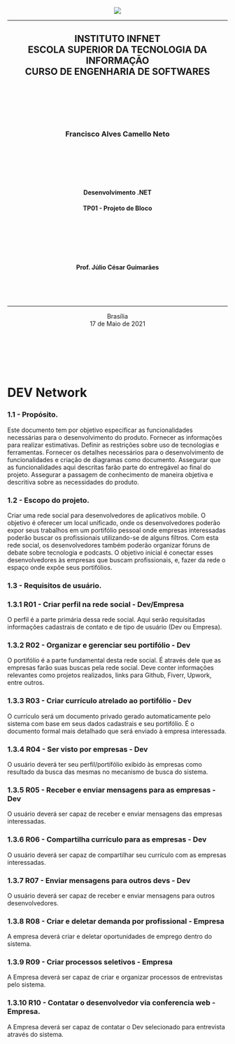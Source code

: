 <p align="center"><img src="https://github.com/franciscocamellon/.net-development/blob/master/images/infnet_logo.svg" /></p>

---

<h2 align="center"> INSTITUTO INFNET <br>
ESCOLA SUPERIOR DA TECNOLOGIA DA INFORMAÇÃO<br>
CURSO DE ENGENHARIA DE SOFTWARES</h2>
<p><br></p>
<p><br></p>
<p><br></p>
<h3 align="center">Francisco Alves Camello Neto</h3>

<p><br></p>
<p><br></p>
<p><br></p>
<h4 align="center" padding-top="200"> Desenvolvimento .NET</h4>
<h4 align="center" padding-top="200"> TP01 - Projeto de Bloco</h4>
<p><br></p>
<p><br></p>
<p><br></p>
<h4 align="center">Prof. Júlio César Guimarães</h4>
<p><br></p>
<p><br></p>

---

<p align="center">Brasília<br> 17 de Maio de 2021</p>
  
<p><br></p>
<p><br></p>
<p><br></p>


# DEV Network
### 1.1	- Propósito.

Este documento tem por objetivo especificar as funcionalidades necessárias para o desenvolvimento do produto. Fornecer as informações para realizar estimativas. Definir as restrições sobre uso de tecnologias e ferramentas. Fornecer os detalhes necessários para o desenvolvimento de funcionalidades e criação de diagramas como documento. Assegurar que as funcionalidades aqui descritas farão parte do entregável ao final do projeto. Assegurar a passagem de conhecimento de maneira objetiva e descritiva sobre as necessidades do produto.

### 1.2	- Escopo do projeto.
Criar uma rede social para desenvolvedores de aplicativos mobile. O objetivo é oferecer um local unificado, onde os desenvolvedores poderão expor seus trabalhos em um portifólio pessoal onde empresas interessadas poderão buscar os profissionais utilizando-se de alguns filtros. Com esta rede social, os desenvolvedores também poderão organizar fóruns de debate sobre tecnologia e podcasts. O objetivo inicial é conectar esses desenvolvedores às empresas que buscam profissionais, e, fazer da rede o espaço onde expõe seus portifólios.

### 1.3	- Requisitos de usuário.
### 1.3.1	R01 - Criar perfil na rede social - Dev/Empresa
O perfil é a parte primária dessa rede social. Aqui serão requisitadas informações cadastrais de contato e de tipo de usuário (Dev ou Empresa). 
### 1.3.2	R02 - Organizar e gerenciar seu portifólio - Dev
O portifólio é a parte fundamental desta rede social. É através dele que as empresas farão suas buscas pela rede social. Deve conter informações relevantes como projetos realizados, links para Github, Fiverr, Upwork, entre outros.
### 1.3.3	R03 - Criar currículo atrelado ao portifólio - Dev
O currículo será um documento privado gerado automaticamente pelo sistema com base em seus dados cadastrais e seu portifólio. É o documento formal mais detalhado que será enviado à empresa interessada.
### 1.3.4	R04 - Ser visto por empresas - Dev
O usuário deverá ter seu perfil/portifólio exibido às empresas como resultado da busca das mesmas no mecanismo de busca do sistema.

### 1.3.5	R05 - Receber e enviar mensagens para as empresas - Dev
O usuário deverá ser capaz de receber e enviar mensagens das empresas interessadas.
### 1.3.6	R06 - Compartilha currículo para as empresas - Dev
O usuário deverá ser capaz de compartilhar seu currículo com as empresas interessadas.
### 1.3.7	R07 - Enviar mensagens para outros devs - Dev
O usuário deverá ser capaz de receber e enviar mensagens para outros desenvolvedores.
### 1.3.8	R08 - Criar e deletar demanda por profissional - Empresa 
A empresa deverá criar e deletar oportunidades de emprego dentro do sistema.
### 1.3.9	R09 - Criar processos seletivos - Empresa
A Empresa deverá ser capaz de criar e organizar processos de entrevistas pelo sistema.
### 1.3.10	R10 - Contatar o desenvolvedor via conferencia web - Empresa.
A Empresa deverá ser capaz de contatar o Dev selecionado para entrevista através do sistema. 
